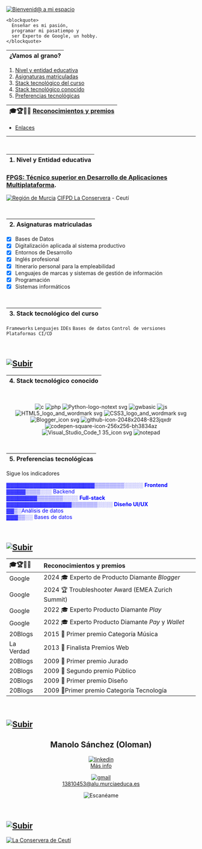 <a name="inicio"></a>

[![Bienvenid@ a mi espacio](https://github.com/user-attachments/assets/860669c2-47f5-422f-805a-204c66ccf359)](https://github.com/Oloman-B "Bienvenid@ a mi espacio")

```
<blockquote>
  Enseñar es mi pasión,
  programar mi pasatiempo y
  ser Experto de Google, un hobby.  
</blockquote>  	
```

|¿Vamos al grano?|
|---|
1. [Nivel y entidad educativa](#item1 "Qué y dónde estudio")
2. [Asignaturas matriculadas](#item2 "Lo que me he propuesto aprender este año")
3. [Stack tecnológico del curso](#item3 "Los palabros que vamos a ver")
4. [Stack tecnológico conocido](#item4 "Algunas cosas que ya me suenan")
5. [Preferencias tecnológicas](#item5 "Lo que me gustaría")
   
|🎓🏆🥇🏅 [Reconocimientos y premios](#item6 "Distintiones que molan")|
|---|

- [Enlaces](#item7 "Miscelánea")
 
---

<br/>
<a name="item1"></a>

|1. Nivel y Entidad educativa|
|---|

### [FPGS: Técnico superior en Desarrollo de Aplicaciones Multiplataforma](https://llegarasalto.com/guiafp/ciclos/IFC-322.html "Más info sobre el grado").
[![Región de Murcia](https://github.com/user-attachments/assets/e7bd4935-fdce-454a-8005-4a5da633adad)](https://www.todofp.es/dam/jcr:0582c0c4-f15d-4e65-ac37-7d77591ee921/murdesarrollo-aplicacioens-multiplataforma-pdf.pdf "Currículo R.Murcia") 
[CIFPD La Conservera](https://sites.google.com/view/fplaconservera/la-conservera "Visitar web") - Ceutí  

<br/>
<a name="item2"></a>

|2. Asignaturas matriculadas|
|---|

- [x] Bases de Datos
- [x] Digitalización aplicada al sistema productivo
- [x] Entornos de Desarrollo
- [x] Inglés profesional
- [x] Itinerario personal para la empleabilidad
- [x] Lenguajes de marcas y sistemas de gestión de información
- [x] Programación
- [x] Sistemas informáticos

<br/>
<a name="item3"></a>

|3. Stack tecnológico del curso|
|---|

``Frameworks`` ``Lenguajes`` ``IDEs`` ``Bases de datos`` ``Control de versiones`` ``Plataformas CI/CD``  

<br/>

[![Subir](https://github.com/user-attachments/assets/61f446bb-42ff-4e95-94c7-125624c62e03)](#inicio "Subir")
---

<a name="item4"></a>

|4. Stack tecnológico conocido|
|---|

<br>
<div align="center">

![c](https://github.com/user-attachments/assets/836b3cab-50e3-4660-b59c-c66891ae5ca9)
![php](https://github.com/user-attachments/assets/efefc287-bfb8-4a82-88cb-3a964022c7d5)
![Python-logo-notext svg](https://github.com/user-attachments/assets/44a93be0-0440-418e-a1c1-0a0b74aab545)
![gwbasic](https://github.com/user-attachments/assets/49c2f36e-080d-4ce9-a48c-1ccfd7fabf79)
![js](https://github.com/user-attachments/assets/285127ac-6a3d-4acb-af6e-ef2e0eb4add8)
![HTML5_logo_and_wordmark svg](https://github.com/user-attachments/assets/8295543c-04d4-4977-8504-a78982224a97)
![CSS3_logo_and_wordmark svg](https://github.com/user-attachments/assets/1d611a99-3492-4cee-8b2c-85b9d521c5ca)
<br/>
![Blogger_icon svg](https://github.com/user-attachments/assets/43559abc-7b23-4345-8f50-f334672b448f)
![github-icon-2048x2048-823jqxdr](https://github.com/user-attachments/assets/3038df39-62a9-45f5-b27b-9c1abe392994)
![codepen-square-icon-256x256-bh3834az](https://github.com/user-attachments/assets/c67c8d27-15c4-48f1-aeb7-2e6c3d557820)
![Visual_Studio_Code_1 35_icon svg](https://github.com/user-attachments/assets/fc3ba650-6c4f-4b18-851e-8ea1f7275fc7)
![notepad](https://github.com/user-attachments/assets/228b1e6b-3ba1-42bf-9151-7b5dd68fd6f9)

</div>
<br/>
<a name="item5"></a>

|5. Preferencias tecnológicas|
|---|

Sigue los indicadores

<span style="color:blue;">

▓▓▓▓▓▓▓▓▓▓▓▓▓▓▓▓▓▓▓▓▓▓▓▒▒▒▒▒▒▒▒░░░░░ **Frontend**  
▓▓▓▓▓▒▒▒▒░░░ Backend  
▓▓▓▓▓▓▓▓▒▒▒▒▒▒▒░░░░ **Full-stack**  
▓▓▓▓▓▓▓▓▓▓▓▓▓▓▓▓▓▒▒▒▒▒▒▒░░░░ **Diseño UI/UX**  
▓▓▒░Análisis de datos  
▓▓▓▒▒░░ Bases de datos  

</span>

<br/>

[![Subir](https://github.com/user-attachments/assets/61f446bb-42ff-4e95-94c7-125624c62e03)](#inicio "Subir")
---

<a name="item6"></a>
<div align="center">
  
|🎓🏆🥇🏅 |Reconocimientos y premios|
|:---|:---|
|Google|2024 🎓 Experto de Producto Diamante _Blogger_|
|Google|2024 🏆 Troubleshooter Award (EMEA Zurich Summit)|
|Google|2022 🎓 Experto Producto Diamante _Play_|
|Google|2022 🎓 Experto Producto Diamante _Pay_ y _Wallet_|
|20Blogs|2015 🥇 Primer premio Categoría Música|
|La Verdad|2013 🏅 Finalista Premios Web|
|20Blogs|2009 🥇 Primer premio Jurado|
|20Blogs|2009 🥈 Segundo premio Público|
|20Blogs|2009 🥇 Primer premio Diseño|
|20Blogs|2009 🥇Primer premio Categoría Tecnología|

<a name="item7"></a>
<br/>
</div>

[![Subir](https://github.com/user-attachments/assets/61f446bb-42ff-4e95-94c7-125624c62e03)](#inicio "Subir")
---

<div align="center">
  
## Manolo Sánchez (Oloman) 

[![linkedin](https://github.com/user-attachments/assets/2255f0b8-37e4-4b70-a95a-b9d416a32c97)](https://www.linkedin.com/in/oloman/ "Perfil Linkedin")   
[Más info](https://www.linkedin.com/in/oloman/ "Perfil Linkedin")

[![gmail](https://github.com/user-attachments/assets/95c9361d-c732-4148-a21a-6c1ea41d771f)](mailto:13810453@alu.murciaeduca.es "Contacta")  
[13810453@alu.murciaeduca.es](mailto:13810453@alu.murciaeduca.es "Contacta")

![Escanéame](https://github.com/user-attachments/assets/088a55d9-5d38-4d20-b5d6-496188c749ab "Escanéame")

</div>
<br/>

[![Subir](https://github.com/user-attachments/assets/61f446bb-42ff-4e95-94c7-125624c62e03)](#inicio "Subir")
---

[![La Conservera de Ceutí](https://github.com/user-attachments/assets/a6fd9ae5-b54e-48e8-9620-7fed221cd7dc)](https://sites.google.com/view/fplaconservera "Visitar Web") 


